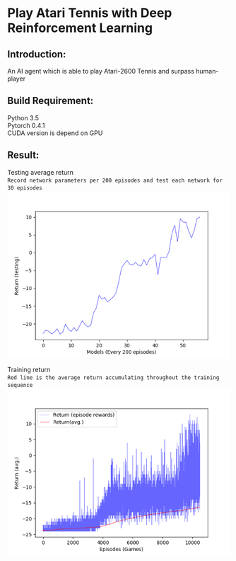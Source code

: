# Play Atari Tennis with Deep Reinforcement Learning
## Introduction:  
An AI agent  which is able to play Atari-2600 Tennis and surpass human-player  
## Build Requirement:  
Python 3.5  
Pytorch 0.4.1  
CUDA version is depend on GPU  
## Result:  
Testing average return  
`Record network parameters per 200 episodes and test each network for 30 episodes`  
![Testing average return per 200 episodes](https://raw.githubusercontent.com/sizzle0121/CS_Project/master/img/Test_Return.png)  
  
Training return  
`Red line is the average return accumulating throughout the training sequence`  
![Training return](https://raw.githubusercontent.com/sizzle0121/CS_Project/master/img/Return.png)  
